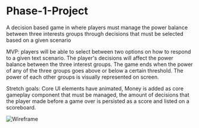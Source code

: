 # Phase-1-Project

A decision based game in where players must manage the power balance between three interests groups through decisions that must be selected based on a given scenario

MVP: players will be able to select between two options on how to respond to a given text scenario. The player's decisions will affect the power balance between the three interest groups. The game ends when the power of any of the three groups goes above or below a certain threshold. The power of each other groups is visually represented on screen.

Stretch goals: Core UI elements have animated, Money is added as core gameplay component that must be managed, the amount of decisions that the player made before a game over is persisted as a score and listed on a scoreboard.

![Wireframe](https://cdn.discordapp.com/attachments/1172329786971013173/1173017592592613467/Webiste_Wire_Frame.jpg?ex=65626cc3&is=654ff7c3&hm=a45f488fc13ba8fec7b3d45bddc18ae7fd2bbefe9cf2966fcbfa82ff58709fee&)
